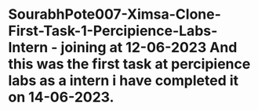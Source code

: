# SourabhPote007-Ximsa-Clone-First-Task-1-Percipience-Labs-Intern - joining at 12-06-2023 And this was the first task at percipience labs as a intern i have completed it on 14-06-2023.
